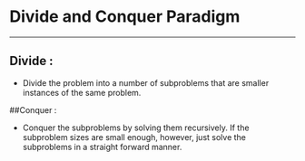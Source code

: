 # Divide and Conquer Paradigm

---

## Divide :

- Divide the problem into a number of subproblems that are smaller instances of the same problem.

##Conquer :

- Conquer the subproblems by solving them recursively. If the subproblem sizes are small enough, however, just solve the subproblems in a straight forward manner.
